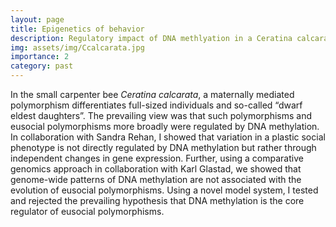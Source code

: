 ```yaml
---
layout: page
title: Epigenetics of behavior
description: Regulatory impact of DNA methlyation in a Ceratina calcarata
img: assets/img/Ccalcarata.jpg
importance: 2
category: past
---
```


In the small carpenter bee *Ceratina calcarata*, a maternally mediated polymorphism differentiates full-sized individuals and so-called “dwarf eldest daughters”. The prevailing view was that such polymorphisms and eusocial polymorphisms more broadly were regulated by DNA methylation. In collaboration with Sandra Rehan, I showed that variation in a plastic social phenotype is not directly regulated by DNA methylation but rather through independent changes in gene expression. Further, using a comparative genomics approach in collaboration with Karl Glastad, we showed that genome-wide patterns of DNA methylation are not associated with the evolution of eusocial polymorphisms. Using a novel model system, I tested and rejected the prevailing hypothesis that DNA methylation is the core regulator of eusocial polymorphisms.
